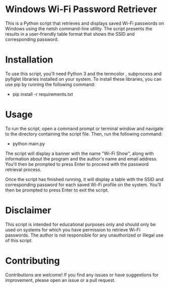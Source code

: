 # Windows Wi-Fi Password Retriever

This is a Python script that retrieves and displays saved Wi-Fi passwords on Windows using the netsh command-line utility. The script presents the results in a user-friendly table format that shows the SSID and corresponding password.

# Installation

To use this script, you'll need Python 3 and the termcolor , subprocess and pyfiglet libraries installed on your system. To install these libraries, you can use pip by running the following command:

* pip install -r requirements.txt

# Usage

To run the script, open a command prompt or terminal window and navigate to the directory containing the script file. Then, run the following command:


* python main.py

The script will display a banner with the name "Wi-Fi Show", along with information about the program and the author's name and email address. You'll then be prompted to press Enter to proceed with the password retrieval process.

Once the script has finished running, it will display a table with the SSID and corresponding password for each saved Wi-Fi profile on the system. You'll then be prompted to press Enter to exit the script.

# Disclaimer

This script is intended for educational purposes only and should only be used on systems for which you have permission to retrieve Wi-Fi passwords. The author is not responsible for any unauthorized or illegal use of this script.

# Contributing

Contributions are welcome! If you find any issues or have suggestions for improvement, please open an issue or a pull request.
